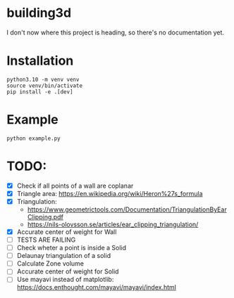 # building3d

I don't now where this project is heading, so there's no documentation yet.

# Installation
```
python3.10 -m venv venv
source venv/bin/activate
pip install -e .[dev]
```

# Example
```
python example.py
```

# TODO:

- [x] Check if all points of a wall are coplanar
- [x] Triangle area: https://en.wikipedia.org/wiki/Heron%27s_formula
- [x] Triangulation:
    - https://www.geometrictools.com/Documentation/TriangulationByEarClipping.pdf
    - https://nils-olovsson.se/articles/ear_clipping_triangulation/
- [x] Accurate center of weight for Wall
- [ ] TESTS ARE FAILING
- [ ] Check wheter a point is inside a Solid
- [ ] Delaunay triangulation of a solid
- [ ] Calculate Zone volume
- [ ] Accurate center of weight for Solid
- [ ] Use mayavi instead of matplotlib: https://docs.enthought.com/mayavi/mayavi/index.html

